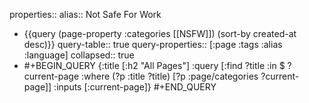 properties::
alias:: Not Safe For Work

- {{query (page-property :categories [[NSFW]]) (sort-by created-at desc)}}
  query-table:: true
  query-properties:: [:page :tags :alias :language]
  collapsed:: true
- #+BEGIN_QUERY
  {:title [:h2 "All Pages"]
  :query [:find ?title
      :in $ ?current-page
      :where
      (?p :title ?title)
      [?p :page/categories ?current-page]]
  :inputs [:current-page]}
  #+END_QUERY